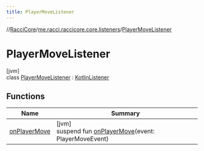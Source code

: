 ```yaml
---
title: PlayerMoveListener
---
```

//[RacciCore](../../../index.html)/[me.racci.raccicore.core.listeners](../index.html)/[PlayerMoveListener](index.html)



# PlayerMoveListener



[jvm]\
class [PlayerMoveListener](index.html) : [KotlinListener](../../me.racci.raccicore.api.extensions/-kotlin-listener/index.html)



## Functions


| Name | Summary |
|---|---|
| [onPlayerMove](on-player-move.html) | [jvm]<br>suspend fun [onPlayerMove](on-player-move.html)(event: PlayerMoveEvent) |

